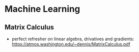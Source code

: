 # Machine Learning

## Matrix Calculus
 * perfect refresher on linear algebra, drivatives and gradients: https://atmos.washington.edu/~dennis/MatrixCalculus.pdf
